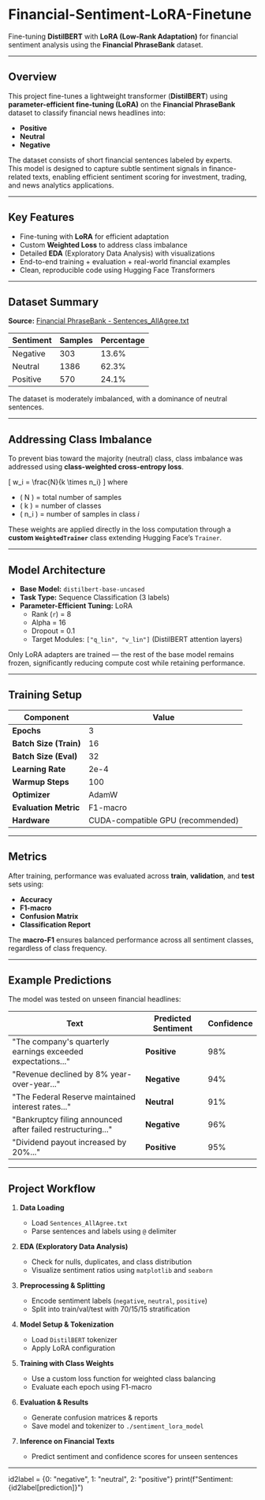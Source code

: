# Financial-Sentiment-LoRA-Finetune

Fine-tuning **DistilBERT** with **LoRA (Low-Rank Adaptation)** for financial sentiment analysis using the **Financial PhraseBank** dataset.

---

##  Overview  
This project fine-tunes a lightweight transformer (**DistilBERT**) using **parameter-efficient fine-tuning (LoRA)** on the **Financial PhraseBank** dataset to classify financial news headlines into:
- **Positive**
- **Neutral**
- **Negative**

The dataset consists of short financial sentences labeled by experts.  
This model is designed to capture subtle sentiment signals in finance-related texts, enabling efficient sentiment scoring for investment, trading, and news analytics applications.

---

##  Key Features  
- Fine-tuning with **LoRA** for efficient adaptation  
- Custom **Weighted Loss** to address class imbalance  
- Detailed **EDA** (Exploratory Data Analysis) with visualizations  
- End-to-end training + evaluation + real-world financial examples  
- Clean, reproducible code using Hugging Face Transformers  

---

## Dataset Summary  
**Source:** [Financial PhraseBank - Sentences_AllAgree.txt](https://huggingface.co/datasets/hadyelsahar/financial_phrasebank)

| Sentiment | Samples | Percentage |
|------------|----------|-------------|
| Negative   | 303      | 13.6%       |
| Neutral    | 1386     | 62.3%       |
| Positive   | 570      | 24.1%       |

The dataset is moderately imbalanced, with a dominance of neutral sentences.

---

## Addressing Class Imbalance  
To prevent bias toward the majority (neutral) class, class imbalance was addressed using **class-weighted cross-entropy loss**.

\[
w_i = \frac{N}{k \times n_i}
\]
where  
- \( N \) = total number of samples  
- \( k \) = number of classes  
- \( n_i \) = number of samples in class *i*

These weights are applied directly in the loss computation through a **custom `WeightedTrainer`** class extending Hugging Face’s `Trainer`.

---

##  Model Architecture  
- **Base Model:** `distilbert-base-uncased`  
- **Task Type:** Sequence Classification (3 labels)  
- **Parameter-Efficient Tuning:** LoRA  
  - Rank (`r`) = 8  
  - Alpha = 16  
  - Dropout = 0.1  
  - Target Modules: `["q_lin", "v_lin"]` (DistilBERT attention layers)

Only LoRA adapters are trained — the rest of the base model remains frozen, significantly reducing compute cost while retaining performance.

---

## Training Setup

| Component | Value |
|------------|--------|
| **Epochs** | 3 |
| **Batch Size (Train)** | 16 |
| **Batch Size (Eval)** | 32 |
| **Learning Rate** | 2e-4 |
| **Warmup Steps** | 100 |
| **Optimizer** | AdamW |
| **Evaluation Metric** | F1-macro |
| **Hardware** | CUDA-compatible GPU (recommended) |

---

## Metrics
After training, performance was evaluated across **train**, **validation**, and **test** sets using:
- **Accuracy**
- **F1-macro**
- **Confusion Matrix**
- **Classification Report**

The **macro-F1** ensures balanced performance across all sentiment classes, regardless of class frequency.

---

## Example Predictions
The model was tested on unseen financial headlines:

| Text | Predicted Sentiment | Confidence |
|------|----------------------|-------------|
| "The company's quarterly earnings exceeded expectations..." | **Positive** | 98% |
| "Revenue declined by 8% year-over-year..." | **Negative** | 94% |
| "The Federal Reserve maintained interest rates..." | **Neutral** | 91% |
| "Bankruptcy filing announced after failed restructuring..." | **Negative** | 96% |
| "Dividend payout increased by 20%..." | **Positive** | 95% |

---

##  Project Workflow

1. **Data Loading**  
   - Load `Sentences_AllAgree.txt`  
   - Parse sentences and labels using `@` delimiter  

2. **EDA (Exploratory Data Analysis)**  
   - Check for nulls, duplicates, and class distribution  
   - Visualize sentiment ratios using `matplotlib` and `seaborn`

3. **Preprocessing & Splitting**  
   - Encode sentiment labels (`negative`, `neutral`, `positive`)  
   - Split into train/val/test with 70/15/15 stratification  

4. **Model Setup & Tokenization**  
   - Load `DistilBERT` tokenizer  
   - Apply LoRA configuration  

5. **Training with Class Weights**  
   - Use a custom loss function for weighted class balancing  
   - Evaluate each epoch using F1-macro  

6. **Evaluation & Results**  
   - Generate confusion matrices & reports  
   - Save model and tokenizer to `./sentiment_lora_model`  

7. **Inference on Financial Texts**  
   - Predict sentiment and confidence scores for unseen sentences  

---
id2label = {0: "negative", 1: "neutral", 2: "positive"}
print(f"Sentiment: {id2label[prediction]}")
